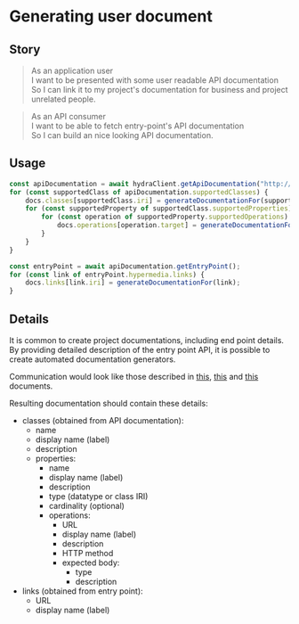 # Generating user document

## Story

> As an application user<br>
>I want to be presented with some user readable API documentation<br>
>So I can link it to my project's documentation for business and project
unrelated people.

<!-- -->

> As an API consumer<br>
> I want to be able to fetch entry-point's API documentation<br>
> So I can build an nice looking API documentation.


## Usage

```typescript
const apiDocumentation = await hydraClient.getApiDocumentation("http://temp.uri/");
for (const supportedClass of apiDocumentation.supportedClasses) {
    docs.classes[supportedClass.iri] = generateDocumentationFor(supportedClass);
    for (const supportedProperty of supportedClass.supportedProperties) {
        for (const operation of supportedProperty.supportedOperations) {
            docs.operations[operation.target] = generateDocumentationFor(operation);
        }
    }
}

const entryPoint = await apiDocumentation.getEntryPoint();
for (const link of entryPoint.hypermedia.links) {
    docs.links[link.iri] = generateDocumentationFor(link);
}
```


## Details

It is common to create project documentations, including end point details.
By providing detailed description of the entry point API, it is possible to 
create automated documentation generators.

Communication would look like those described in [this](./1.entry-point.md), 
[this](./2.api-documentation.md) and [this](./2.1.api-documentation-data-structures.md)
documents.

Resulting documentation should contain these details:
- classes (obtained from API documentation):
  - name
  - display name (label)
  - description
  - properties:
    - name
    - display name (label)
    - description
    - type (datatype or class IRI)
    - cardinality (optional)
    - operations:
      - URL
      - display name (label)
      - description
      - HTTP method
      - expected body:
        - type
        - description
- links (obtained from entry point):
  - URL
  - display name (label)
